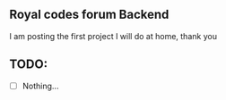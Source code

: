 Royal codes forum Backend
 ---
 I am posting the first project I will do at home, thank you

 ## TODO:
 - [ ] Nothing...